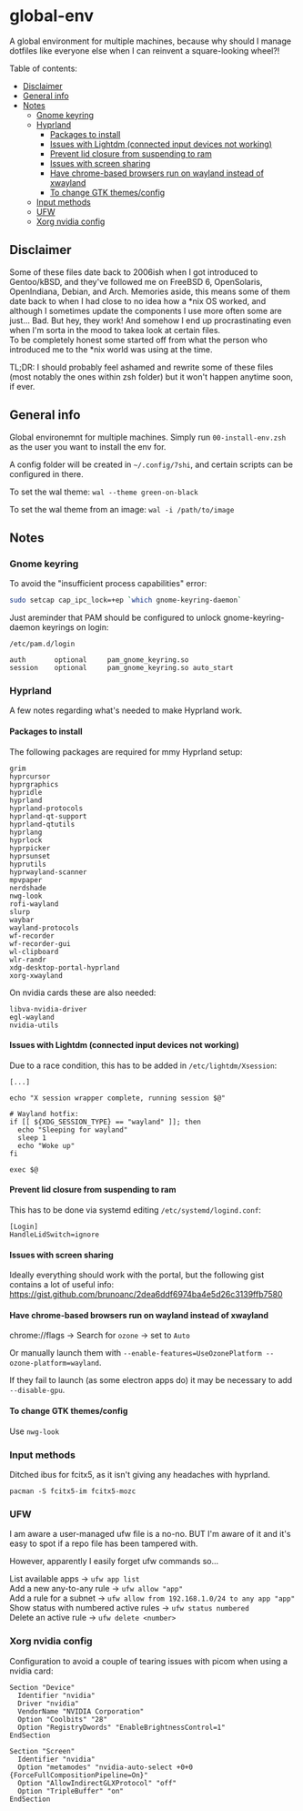 # global-env

A global environment for multiple machines, because why should I manage
dotfiles like everyone else when I can reinvent a square-looking wheel?!  

Table of contents:  
<!-- vim-markdown-toc GFM -->

- [Disclaimer](#disclaimer)
- [General info](#general-info)
- [Notes](#notes)
    - [Gnome keyring](#gnome-keyring)
    - [Hyprland](#hyprland)
        - [Packages to install](#packages-to-install)
        - [Issues with Lightdm (connected input devices not working)](#issues-with-lightdm-connected-input-devices-not-working)
        - [Prevent lid closure from suspending to ram](#prevent-lid-closure-from-suspending-to-ram)
        - [Issues with screen sharing](#issues-with-screen-sharing)
        - [Have chrome-based browsers run on wayland instead of xwayland](#have-chrome-based-browsers-run-on-wayland-instead-of-xwayland)
        - [To change GTK themes/config](#to-change-gtk-themesconfig)
    - [Input methods](#input-methods)
    - [UFW](#ufw)
    - [Xorg nvidia config](#xorg-nvidia-config)

<!-- vim-markdown-toc -->



## Disclaimer

Some of these files date back to 2006ish when I got introduced to Gentoo/kBSD,
and they've followed me on FreeBSD 6, OpenSolaris, OpenIndiana, Debian, and
Arch. Memories aside, this means some of them date back to when I had close to
no idea how a \*nix OS worked, and although I sometimes update the components I
use more often some are just... Bad. But hey, they work! And somehow I end up
procrastinating even when I'm sorta in the mood to takea look at certain
files.  
To be completely honest some started off from what the person who introduced me
to the \*nix world was using at the time.  
  
TL;DR: I should probably feel ashamed and rewrite some of these files (most
notably the ones within zsh folder) but it won't happen anytime soon, if
ever.  



## General info

Global environemnt for multiple machines. Simply run `00-install-env.zsh` as
the user you want to install the env for.  

A config folder will be created in `~/.config/7shi`, and certain scripts can
be configured in there.  

To set the wal theme: `wal --theme green-on-black`  

To set the wal theme from an image: `wal -i /path/to/image`  



## Notes

### Gnome keyring

To avoid the "insufficient process capabilities" error:
```sh
sudo setcap cap_ipc_lock=+ep `which gnome-keyring-daemon`

```

Just areminder that PAM should be configured to unlock gnome-keyring-daemon
keyrings on login:  

```
/etc/pam.d/login

auth       optional     pam_gnome_keyring.so
session    optional     pam_gnome_keyring.so auto_start
```



### Hyprland

A few notes regarding what's needed to make Hyprland work.  

#### Packages to install

The following packages are required for mmy Hyprland setup:  
```
grim
hyprcursor
hyprgraphics
hypridle
hyprland
hyprland-protocols
hyprland-qt-support
hyprland-qtutils
hyprlang
hyprlock
hyprpicker
hyprsunset
hyprutils
hyprwayland-scanner
mpvpaper
nerdshade
nwg-look
rofi-wayland
slurp
waybar
wayland-protocols
wf-recorder
wf-recorder-gui
wl-clipboard
wlr-randr
xdg-desktop-portal-hyprland
xorg-xwayland
```

On nvidia cards these are also needed:  
```
libva-nvidia-driver
egl-wayland
nvidia-utils
```

#### Issues with Lightdm (connected input devices not working)

Due to a race condition, this has to be added in `/etc/lightdm/Xsession`:  
```
[...]

echo "X session wrapper complete, running session $@"

# Wayland hotfix:
if [[ ${XDG_SESSION_TYPE} == "wayland" ]]; then
  echo "Sleeping for wayland"
  sleep 1
  echo "Woke up"
fi

exec $@
```

#### Prevent lid closure from suspending to ram

This has to be done via systemd editing `/etc/systemd/logind.conf`:  
```
[Login]
HandleLidSwitch=ignore
```

#### Issues with screen sharing

Ideally everything should work with the portal, but the following gist contains
a lot of useful info:
https://gist.github.com/brunoanc/2dea6ddf6974ba4e5d26c3139ffb7580  

#### Have chrome-based browsers run on wayland instead of xwayland

chrome://flags -> Search for `ozone` -> set to `Auto`  

Or manually launch them with
`--enable-features=UseOzonePlatform --ozone-platform=wayland`.  

If they fail to launch (as some electron apps do) it may be necessary to add
`--disable-gpu`.  

#### To change GTK themes/config

Use `nwg-look`  



### Input methods

Ditched ibus for fcitx5, as it isn't giving any headaches with hyprland.  
```
pacman -S fcitx5-im fcitx5-mozc
```



### UFW

I am aware a user-managed ufw file is a no-no. BUT I'm aware of it and it's
easy to spot if a repo file has been tampered with.  

However, apparently I easily forget ufw commands so...  

List available apps -> `ufw app list`  
Add a new any-to-any rule -> `ufw allow "app"`  
Add a rule for a subnet -> `ufw allow from 192.168.1.0/24 to any app "app"`  
Show status with numbered active rules -> `ufw status numbered`  
Delete an active rule -> `ufw delete <number>`  



### Xorg nvidia config

Configuration to avoid a couple of tearing issues with picom when using a
nvidia card:  

```
Section "Device"
  Identifier "nvidia"
  Driver "nvidia"
  VendorName "NVIDIA Corporation"
  Option "Coolbits" "28"
  Option "RegistryDwords" "EnableBrightnessControl=1"
EndSection

Section "Screen"
  Identifier "nvidia"
  Option "metamodes" "nvidia-auto-select +0+0 {ForceFullCompositionPipeline=On}"
  Option "AllowIndirectGLXProtocol" "off"
  Option "TripleBuffer" "on"
EndSection
```

